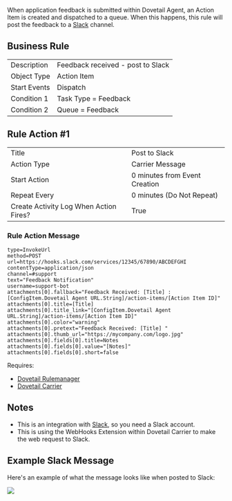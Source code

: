 When application feedback is submitted within Dovetail Agent, an Action Item is created and dispatched to a queue.
When this happens, this rule will post the feedback to a [Slack](https://slack.com/) channel. 

## Business Rule

|  |  |
| ------------- | ------------- |
| Description  |Feedback received - post to Slack |
| Object Type  | Action Item|
| Start Events| Dispatch
| Condition 1 | Task Type = Feedback
| Condition 2 | Queue = Feedback

## Rule Action #1
|  |  |
| ------------- | ------------- |
| Title	| Post to Slack
| Action Type	| Carrier Message
| Start Action	| 0 minutes from Event Creation
| Repeat Every	| 0 minutes (Do Not Repeat)
| Create Activity Log When Action Fires?	| True

### Rule Action Message	
```
type=InvokeUrl
method=POST
url=https://hooks.slack.com/services/12345/67890/ABCDEFGHI
contentType=application/json
channel=#support
text="Feedback Notification"
username=support-bot
attachments[0].fallback="Feedback Received: [Title] : [ConfigItem.Dovetail Agent URL.String]/action-items/[Action Item ID]"
attachments[0].title=[Title]
attachments[0].title_link="[ConfigItem.Dovetail Agent URL.String]/action-items/[Action Item ID]"
attachments[0].color="warning"
attachments[0].pretext="Feedback Received: [Title] "
attachments[0].thumb_url="https://mycompany.com/logo.jpg"
attachments[0].fields[0].title=Notes
attachments[0].fields[0].value="[Notes]"
attachments[0].fields[0].short=false
```

Requires:
* [Dovetail Rulemanager](https://support.dovetailsoftware.com/selfservice/products/show/RuleManager)
* [Dovetail Carrier](https://support.dovetailsoftware.com/selfservice/products/show/Dovetail%20Carrier)

## Notes
* This is an integration with [Slack](https://slack.com/), so you need a Slack account.
* This is using the WebHooks Extension within Dovetail Carrier to make the web request to Slack.

## Example Slack Message
Here's an example of what the message looks like when posted to Slack:

![](https://d26dzxoao6i3hh.cloudfront.net/items/1Q2i1Z033y1T432Q463B/slack.png)

